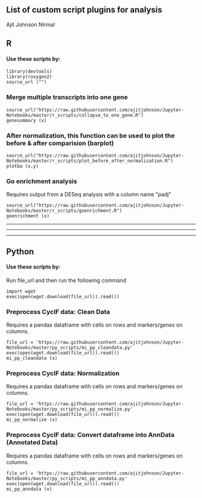 ## List of custom script plugins for analysis
Ajit Johnson Nirmal

## R
#### Use these scripts by:
~~~~
library(devtools)
library(roxygen2)
source_url ("")
~~~~

### Merge multiple transcripts into one gene
~~~~
source_url("https://raw.githubusercontent.com/ajitjohnson/Jupyter-Notebooks/master/r_scripts/collapse_to_one_gene.R")
genesummary (x)
~~~~

### After normalization, this function can be used to plot the before & after comparision (barplot)
~~~~
source_url("https://raw.githubusercontent.com/ajitjohnson/Jupyter-Notebooks/master/r_scripts/plot_before_after_normalization.R")
plotba (x,y)
~~~~

### Go enrichment analysis
Requires output from a DESeq analysis with a column name "padj"
~~~~
source_url("https://raw.githubusercontent.com/ajitjohnson/Jupyter-Notebooks/master/r_scripts/goenrichment.R")
goenrichment (x)
~~~~
---
---
---
## Python
#### Use these scripts by:
Run file_url and then run the following command
~~~~
import wget
exec(open(wget.download(file_url)).read())
~~~~

### Preprocess CycIF data: Clean Data
Requires a pandas dataframe with cells on rows and markers/genes on columns.
~~~~
file_url = 'https://raw.githubusercontent.com/ajitjohnson/Jupyter-Notebooks/master/py_scripts/mi_pp_cleandata.py'
exec(open(wget.download(file_url)).read())
mi_pp_cleandata (x)
~~~~

### Preprocess CycIF data: Normalization
Requires a pandas dataframe with cells on rows and markers/genes on columns.
~~~~
file_url = 'https://raw.githubusercontent.com/ajitjohnson/Jupyter-Notebooks/master/py_scripts/mi_pp_normalize.py'
exec(open(wget.download(file_url)).read())
mi_pp_normalize (x)
~~~~

### Preprocess CycIF data: Convert dataframe into AnnData (Annotated Data)
Requires a pandas dataframe with cells on rows and markers/genes on columns.
~~~~
file_url = 'https://raw.githubusercontent.com/ajitjohnson/Jupyter-Notebooks/master/py_scripts/mi_pp_anndata.py'
exec(open(wget.download(file_url)).read())
mi_pp_anndata (x)
~~~~
